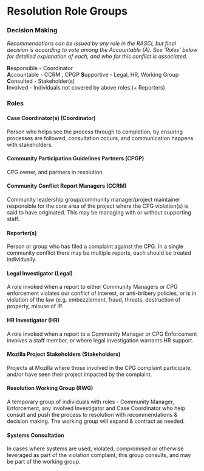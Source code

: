 
# Resolution Role Groups
### Decision Making

*Recommendations can be issued by any role in the RASCI, but final decision is according to vote among the Accountable (A).  See ‘Roles’ below for detailed explanation of each, and who for this conflict is associated.*

**R**esponsible -  Coordinator   
**A**ccountable - CCRM , CPGP 
**S**upportive  -  Legal, HR, Working Group  
**C**onsulted - Stakeholder(s)  
**I**nvolved  -  Individuals not covered by above roles.(+ Reporters)

### Roles
#### Case Coordinator(s)  (Coordinator)  
Person who helps see the process through to completion, by ensuring processes are followed, consultation occurs, and communication happens with stakeholders.

#### Community Participation Guidelines Partners (CPGP)
CPG owner, and partners in resolution

#### Community Conflict Report Managers (CCRM)
Community leadership group/community manager/project maintainer responsible for the core area of the project where the CPG violation(s) is said to have originated. This may be managing with or without supporting staff.

#### Reporter(s)
Person or group who has filed a complaint against the CPG.  In a single community conflict there may be multiple reports, each should be treated individually.


#### Legal Investigator (Legal)
A role invoked when a report to either Community Managers or CPG enforcement violates our conflict of interest, or anti-bribery policies, or is in violation of the law (e.g. embezzlement, fraud, threats, destruction of property, misuse of IP.

#### HR Investigator (HR)
A role invoked when a report to a Community Manager or CPG Enforcement involves a staff member, or where legal investigation warrants HR support.

#### Mozilla Project Stakeholders (Stakeholders)  
Projects at Mozilla where those involved in the CPG complaint participate, and/or have seen their project impacted by the complaint.

#### Resolution Working Group (RWG)
A temporary group of individuals with roles - Community Manager, Enforcement, any involved Investigator and Case Coordinator who help consult and push the process to resolution with recommendations & decision making.
The working group will expand & contract as needed.

#### Systems Consultation 
In cases where systems are used, violated, compromised or otherwise leveraged as part of the violation complaint, this group consults, and may be part of the working group.
